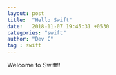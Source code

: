 ```yaml
---
layout: post
title:  "Hello Swift"
date:   2018-11-07 19:45:31 +0530
categories: "swift"
author: "Dev C"
tag : swift
---
```



Welcome to Swift!!
